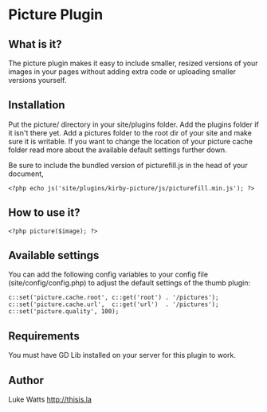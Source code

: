 # Picture Plugin

## What is it?

The picture plugin makes it easy to include smaller, resized versions of your images in your pages without adding extra code or uploading smaller versions yourself. 

## Installation 

Put the picture/ directory in your site/plugins folder. Add the plugins folder if it isn't there yet. Add a pictures folder to the root dir of your site and make sure it is writable. If you want to change the location of your picture cache folder read more about the available default settings further down. 

Be sure to include the bundled version of picturefill.js in the head of your document, 

	<?php echo js('site/plugins/kirby-picture/js/picturefill.min.js'); ?>

## How to use it?

	<?php picture($image); ?>

## Available settings

You can add the following config variables to your config file (site/config/config.php) to adjust the default settings of the thumb plugin:

    c::set('picture.cache.root', c::get('root') . '/pictures');
    c::set('picture.cache.url',  c::get('url')  . '/pictures');
    c::set('picture.quality', 100);

## Requirements

You must have GD Lib installed on your server for this plugin to work. 
	    
## Author
Luke Watts
<http://thisis.la>
